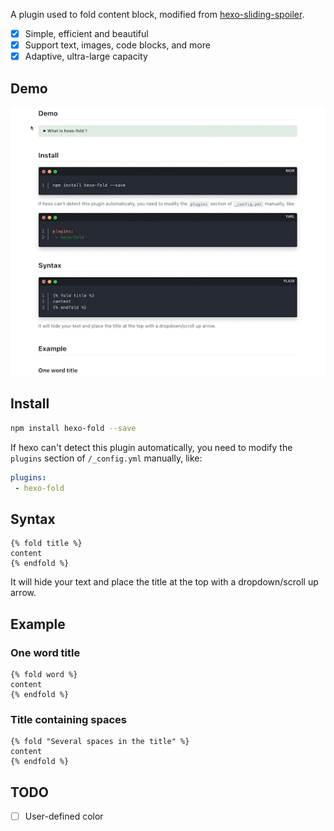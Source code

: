 A plugin used to fold content block, modified from [hexo-sliding-spoiler](https://github.com/fletchto99/hexo-sliding-spoiler).

+ [x] Simple, efficient and beautiful
+ [x] Support text, images, code blocks, and more
+ [x] Adaptive, ultra-large capacity

## Demo

![example.gif](img/example.gif)

## Install

```bash
npm install hexo-fold --save
```

If hexo can't detect this plugin automatically, you need to modify the `plugins` section of `/_config.yml` manually, like:

```yaml
plugins:
 - hexo-fold
```

## Syntax

```plain
{% fold title %}
content
{% endfold %}
```

It will hide your text and place the title at the top with a dropdown/scroll up arrow.

## Example

### One word title

```plain
{% fold word %}
content
{% endfold %}
```

### Title containing spaces


```plain
{% fold "Several spaces in the title" %}
content
{% endfold %}
```

## TODO
+ [ ] User-defined color